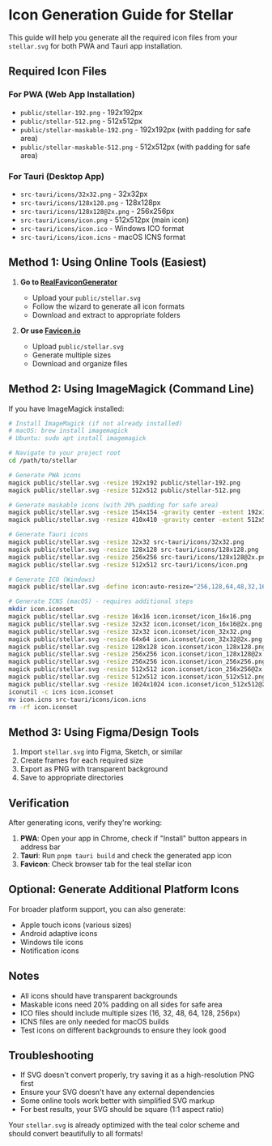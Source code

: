 # Icon Generation Guide for Stellar

This guide will help you generate all the required icon files from your `stellar.svg` for both PWA and Tauri app installation.

## Required Icon Files

### For PWA (Web App Installation)
- `public/stellar-192.png` - 192x192px
- `public/stellar-512.png` - 512x512px  
- `public/stellar-maskable-192.png` - 192x192px (with padding for safe area)
- `public/stellar-maskable-512.png` - 512x512px (with padding for safe area)

### For Tauri (Desktop App)
- `src-tauri/icons/32x32.png` - 32x32px
- `src-tauri/icons/128x128.png` - 128x128px
- `src-tauri/icons/128x128@2x.png` - 256x256px
- `src-tauri/icons/icon.png` - 512x512px (main icon)
- `src-tauri/icons/icon.ico` - Windows ICO format
- `src-tauri/icons/icon.icns` - macOS ICNS format

## Method 1: Using Online Tools (Easiest)

1. **Go to [RealFaviconGenerator](https://realfavicongenerator.net/)**
   - Upload your `public/stellar.svg`
   - Follow the wizard to generate all icon formats
   - Download and extract to appropriate folders

2. **Or use [Favicon.io](https://favicon.io/favicon-converter/)**
   - Upload `public/stellar.svg`
   - Generate multiple sizes
   - Download and organize files

## Method 2: Using ImageMagick (Command Line)

If you have ImageMagick installed:

```bash
# Install ImageMagick (if not already installed)
# macOS: brew install imagemagick
# Ubuntu: sudo apt install imagemagick

# Navigate to your project root
cd /path/to/stellar

# Generate PWA icons
magick public/stellar.svg -resize 192x192 public/stellar-192.png
magick public/stellar.svg -resize 512x512 public/stellar-512.png

# Generate maskable icons (with 20% padding for safe area)
magick public/stellar.svg -resize 154x154 -gravity center -extent 192x192 -background transparent public/stellar-maskable-192.png
magick public/stellar.svg -resize 410x410 -gravity center -extent 512x512 -background transparent public/stellar-maskable-512.png

# Generate Tauri icons
magick public/stellar.svg -resize 32x32 src-tauri/icons/32x32.png
magick public/stellar.svg -resize 128x128 src-tauri/icons/128x128.png
magick public/stellar.svg -resize 256x256 src-tauri/icons/128x128@2x.png
magick public/stellar.svg -resize 512x512 src-tauri/icons/icon.png

# Generate ICO (Windows)
magick public/stellar.svg -define icon:auto-resize="256,128,64,48,32,16" src-tauri/icons/icon.ico

# Generate ICNS (macOS) - requires additional steps
mkdir icon.iconset
magick public/stellar.svg -resize 16x16 icon.iconset/icon_16x16.png
magick public/stellar.svg -resize 32x32 icon.iconset/icon_16x16@2x.png
magick public/stellar.svg -resize 32x32 icon.iconset/icon_32x32.png
magick public/stellar.svg -resize 64x64 icon.iconset/icon_32x32@2x.png
magick public/stellar.svg -resize 128x128 icon.iconset/icon_128x128.png
magick public/stellar.svg -resize 256x256 icon.iconset/icon_128x128@2x.png
magick public/stellar.svg -resize 256x256 icon.iconset/icon_256x256.png
magick public/stellar.svg -resize 512x512 icon.iconset/icon_256x256@2x.png
magick public/stellar.svg -resize 512x512 icon.iconset/icon_512x512.png
magick public/stellar.svg -resize 1024x1024 icon.iconset/icon_512x512@2x.png
iconutil -c icns icon.iconset
mv icon.icns src-tauri/icons/icon.icns
rm -rf icon.iconset
```

## Method 3: Using Figma/Design Tools

1. Import `stellar.svg` into Figma, Sketch, or similar
2. Create frames for each required size
3. Export as PNG with transparent background
4. Save to appropriate directories

## Verification

After generating icons, verify they're working:

1. **PWA**: Open your app in Chrome, check if "Install" button appears in address bar
2. **Tauri**: Run `pnpm tauri build` and check the generated app icon
3. **Favicon**: Check browser tab for the teal stellar icon

## Optional: Generate Additional Platform Icons

For broader platform support, you can also generate:
- Apple touch icons (various sizes)
- Android adaptive icons
- Windows tile icons
- Notification icons

## Notes

- All icons should have transparent backgrounds
- Maskable icons need 20% padding on all sides for safe area
- ICO files should include multiple sizes (16, 32, 48, 64, 128, 256px)
- ICNS files are only needed for macOS builds
- Test icons on different backgrounds to ensure they look good

## Troubleshooting

- If SVG doesn't convert properly, try saving it as a high-resolution PNG first
- Ensure your SVG doesn't have any external dependencies
- Some online tools work better with simplified SVG markup
- For best results, your SVG should be square (1:1 aspect ratio)

Your `stellar.svg` is already optimized with the teal color scheme and should convert beautifully to all formats! 